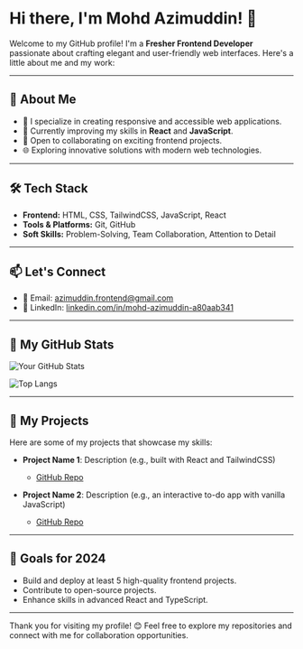 # Hi there, I'm Mohd Azimuddin! 👋

Welcome to my GitHub profile! I'm a **Fresher Frontend Developer** passionate about crafting elegant and user-friendly web interfaces. Here's a little about me and my work:

---

## 🚀 About Me

- 🌱 I specialize in creating responsive and accessible web applications.
- 🎯 Currently improving my skills in **React** and **JavaScript**.
- 🤝 Open to collaborating on exciting frontend projects.
- 🌐 Exploring innovative solutions with modern web technologies.

---

## 🛠️ Tech Stack

- **Frontend:** HTML, CSS, TailwindCSS, JavaScript, React
- **Tools & Platforms:** Git, GitHub
- **Soft Skills:** Problem-Solving, Team Collaboration, Attention to Detail

---

## 📫 Let's Connect

- 📧 Email: [azimuddin.frontend@gmail.com](mailto:azimuddin.frontend@gmail.com)
- 💼 LinkedIn: [linkedin.com/in/mohd-azimuddin-a80aab341](https://linkedin.com/in/mohd-azimuddin-a80aab341)

---

## 🌟 My GitHub Stats

![Your GitHub Stats](https://github-readme-stats.vercel.app/api?username=Azimuddin&show_icons=true&theme=radical)

![Top Langs](https://github-readme-stats.vercel.app/api/top-langs/?username=Azimuddin&layout=compact&theme=radical)

---

## 📂 My Projects

Here are some of my projects that showcase my skills:

- **Project Name 1**: Description (e.g., built with React and TailwindCSS)
  - [GitHub Repo](#)

- **Project Name 2**: Description (e.g., an interactive to-do app with vanilla JavaScript)
  - [GitHub Repo](#)

---

## 🌱 Goals for 2024

- Build and deploy at least 5 high-quality frontend projects.
- Contribute to open-source projects.
- Enhance skills in advanced React and TypeScript.

---

Thank you for visiting my profile! 😊 Feel free to explore my repositories and connect with me for collaboration opportunities.
